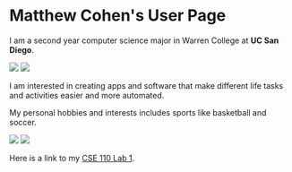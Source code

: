 # Matthew Cohen's User Page

I am a second year computer science major in Warren College at **UC San Diego**.

![](https://upload.wikimedia.org/wikipedia/en/thumb/6/61/Warren_logo.png/130px-Warren_logo.png)
![](https://www.sysnet.ucsd.edu/~voelker/pubcom/logo/CSELogo-bw-caulfield-thm.png)


I am interested in creating apps and software that make different life tasks and activities easier and more automated. 

My personal hobbies and interests includes sports like basketball and soccer. 

![](https://assets-sports.thescore.com/basketball/team/18/logo.png)
![](https://m.football-lineups.com/pics/cotes2/3_2002_1265_268.png)

Here is a link to my [CSE 110 Lab 1](https://github.com/m3cohen/CSE110Lab1).
